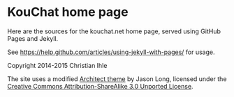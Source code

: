 KouChat home page
=======

Here are the sources for the kouchat.net home page,
served using GitHub Pages and Jekyll.

See https://help.github.com/articles/using-jekyll-with-pages/ for usage.

Copyright 2014-2015 Christian Ihle

The site uses a modified [Architect theme](https://github.com/jasonlong/architect-theme) by Jason Long,
licensed under the [Creative Commons Attribution-ShareAlike 3.0 Unported License](http://creativecommons.org/licenses/by-sa/3.0/).
